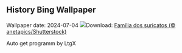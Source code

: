 ## History Bing Wallpaper
Wallpaper date: 2024-07-04
![](https://www.bing.com/th?id=OHR.MeerkatManor_PT-BR7654628186_UHD.jpg&w=1000)Download: [Família dos suricatos (© anetapics/Shutterstock)](https://www.bing.com/th?id=OHR.MeerkatManor_PT-BR7654628186_UHD.jpg)

Auto get programm by LtgX

